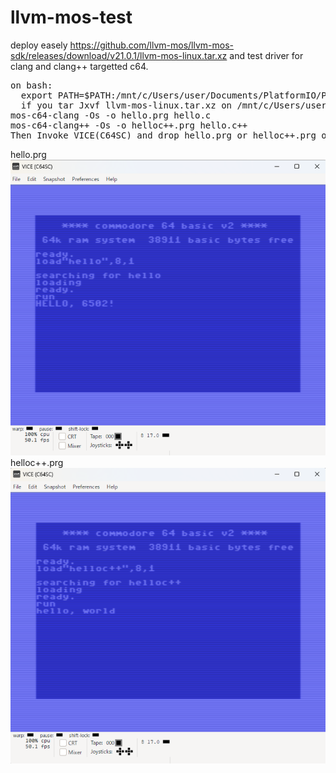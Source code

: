 # llvm-mos-test
deploy easely https://github.com/llvm-mos/llvm-mos-sdk/releases/download/v21.0.1/llvm-mos-linux.tar.xz and test driver for clang and clang++ targetted c64.
<PRE>
on bash:
  export PATH=$PATH:/mnt/c/Users/user/Documents/PlatformIO/Projects/llvm-mos/bin
  if you tar Jxvf llvm-mos-linux.tar.xz on /mnt/c/Users/user/Documents/PlatformIO/Projects/. 
mos-c64-clang -Os -o hello.prg hello.c
mos-c64-clang++ -Os -o helloc++.prg hello.c++  
Then Invoke VICE(C64SC) and drop hello.prg or helloc++.prg on it.
</PRE>
hello.prg
<img src="https://github.com/cobwebkanamachi/llvm-mos-test/blob/main/c64clang.png">
helloc++.prg
<img src="https://github.com/cobwebkanamachi/llvm-mos-test/blob/main/c64clang%2B%2B.png">
